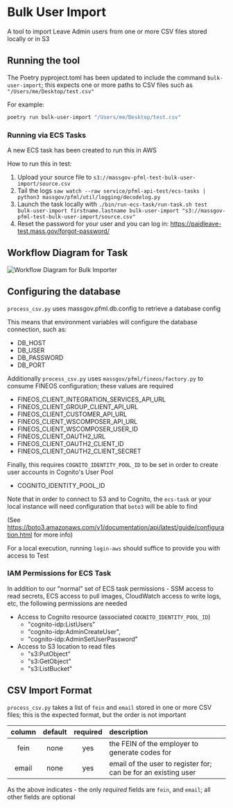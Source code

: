 # Bulk User Import

A tool to import Leave Admin users from one or more CSV files stored locally or in S3


## Running the tool

The Poetry pyproject.toml has been updated to include the command `bulk-user-import`; this expects one or more paths to CSV files such as `"/Users/me/Desktop/test.csv"`

For example:
```sh
poetry run bulk-user-import "/Users/me/Desktop/test.csv"
```
### Running via ECS Tasks

A new ECS task has been created to run this in AWS

How to run this in test:
1. Upload your source file to `s3://massgov-pfml-test-bulk-user-import/source.csv`
2. Tail the logs `saw watch --raw service/pfml-api-test/ecs-tasks | python3 massgov/pfml/util/logging/decodelog.py`
3. Launch the task locally with `./bin/run-ecs-task/run-task.sh test bulk-user-import firstname.lastname bulk-user-import "s3://massgov-pfml-test-bulk-user-import/source.csv"`
4. Reset the password for your user and you can log in: https://paidleave-test.mass.gov/forgot-password/


## Workflow Diagram for Task

![Workflow Diagram for Bulk Importer](https://lucid.app/publicSegments/view/752992e1-9008-4454-891f-2d5158965c9e/image.png)


## Configuring the database

`process_csv.py` uses massgov.pfml.db.config to retrieve a database config

This means that environment variables will configure the database connection, such as:
* DB_HOST
* DB_USER
* DB_PASSWORD
* DB_PORT

Additionally `process_csv.py` uses `massgov/pfml/fineos/factory.py` to consume FINEOS configuration; these values are required
* FINEOS_CLIENT_INTEGRATION_SERVICES_API_URL
* FINEOS_CLIENT_GROUP_CLIENT_API_URL
* FINEOS_CLIENT_CUSTOMER_API_URL
* FINEOS_CLIENT_WSCOMPOSER_API_URL
* FINEOS_CLIENT_WSCOMPOSER_USER_ID
* FINEOS_CLIENT_OAUTH2_URL
* FINEOS_CLIENT_OAUTH2_CLIENT_ID
* FINEOS_CLIENT_OAUTH2_CLIENT_SECRET

Finally, this requires `COGNITO_IDENTITY_POOL_ID` to be set in order to create user accounts in Cognito's User Pool
* COGNITO_IDENTITY_POOL_ID

Note that in order to connect to S3 and to Cognito, the `ecs-task` or your local instance will need configuration that `boto3` will be able to find

(See https://boto3.amazonaws.com/v1/documentation/api/latest/guide/configuration.html for more info)

For a local execution, running `login-aws` should suffice to provide you with access to Test

### IAM Permissions for ECS Task

In addition to our "normal" set of ECS task permissions - SSM access to read secrets, ECS access to pull images, CloudWatch access to write logs, etc, the following permissions are needed
* Access to Cognito resource (associated `COGNITO_IDENTITY_POOL_ID`)
  *  "cognito-idp:ListUsers"
  *  "cognito-idp:AdminCreateUser",
  *  "cognito-idp:AdminSetUserPassword"
* Access to S3 location to read files
  *  "s3:PutObject"
  *  "s3:GetObject"
  *  "s3:ListBucket"


## CSV Import Format

`process_csv.py` takes a list of `fein` and `email` stored in one or more CSV files; this is the expected format,
but the order is not important

| column            | default | required | description                                                     |
| :----:            | :-----: | :------: | :-------------------------------------------------------------- |
| fein              |  none   | yes      | the FEIN of the employer to generate codes for                  |
| email             |  none   | yes      | email of the user to register for; can be for an existing user  |



As the above indicates - the only _required_ fields are `fein`, and `email`; all other fields are optional


